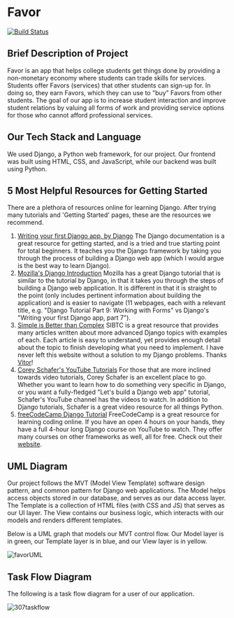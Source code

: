 # Favor
[![Build Status](https://travis-ci.com/eric-newcomer/favor.svg?token=ad6LGj5Vax5svVMzEGdd&branch=develop)](https://travis-ci.com/eric-newcomer/favor)

## Brief Description of Project
Favor is an app that helps college students get things done by providing a non-monetary economy where students can trade skills for services. Students offer Favors (services) that other students can sign-up for. In doing so, they earn Favors, which they can use to "buy" Favors from other students. The goal of our app is to increase student interaction and improve student relations by valuing all forms of work and providing service options for those who cannot afford professional services.  

## Our Tech Stack and Language
We used Django, a Python web framework, for our project. Our frontend was built using HTML, CSS, and JavaScript, while our backend was built using Python.

## 5 Most Helpful Resources for Getting Started
There are a plethora of resources online for learning Django. After trying many tutorials and 'Getting Started' pages, these are the resources we recommend.

1. [Writing your first Django app, by Django](https://docs.djangoproject.com/en/3.0/intro/tutorial01/)
The Django documentation is a great resource for getting started, and is a tried and true starting point for total beginners. It teaches you the Django framework by taking you through the process of building a Django web app (which I would argue is the best way to learn Django).
2. [Mozilla's Django Introduction](https://developer.mozilla.org/en-US/docs/Learn/Server-side/Django/Introduction)
Mozilla has a great Django tutorial that is similar to the tutorial by Django, in that it takes you through the steps of building a Django web application. It is different in that it is straight to the point (only includes pertinent information about building the application) and is easier to navigate (11 webpages, each with a relevant title, e.g. "Django Tutorial Part 9: Working with Forms" vs Django's "Writing your first Django app, part 7").
3. [Simple is Better than Complex](https://simpleisbetterthancomplex.com/)
SIBTC is a great resource that provides many articles written about more advanced Django topics with examples of each. Each article is easy to understand, yet provides enough detail about the topic to finish developing what you need to implement. I have never left this website without a solution to my Django problems. Thanks [Vitor](https://simpleisbetterthancomplex.com/about/)!
4. [Corey Schafer's YouTube Tutorials](https://www.youtube.com/watch?v=UmljXZIypDc&list=PL-osiE80TeTtoQCKZ03TU5fNfx2UY6U4p)
For those that are more inclined towards video tutorials, Corey Schafer is an excellent place to go. Whether you want to learn how to do something very specific in Django, or you want a fully-fledged "Let's build a Django web app" tutorial, Schafer's YouTube channel has the videos to watch. In addition to Django tutorials, Schafer is a great video resource for all things Python.
5. [freeCodeCamp Django Tutorial](https://www.youtube.com/watch?v=F5mRW0jo-U4)
FreeCodeCamp is a great resource for learning coding online. If you have an open 4 hours on your hands, they have a full 4-hour long Django course on YouTube to watch. They offer many courses on other frameworks as well, all for free. Check out their [website](https://www.freecodecamp.org/).

## UML Diagram
Our project follows the MVT (Model View Template) software design pattern, and common pattern for Django web applications. The Model helps access objects stored in our database, and serves as our data access layer. The Template is a collection of HTML files (with CSS and JS) that serves as our UI layer. The View contains our business logic, which interacts with our models and renders different templates. 

Below is a UML graph that models our MVT control flow. Our Model layer is in green, our Template layer is in blue, and our View layer is in yellow.
 
![favorUML](https://user-images.githubusercontent.com/20120289/76543397-b2964380-6443-11ea-9e53-eb97edaa739b.png)


## Task Flow Diagram
The following is a task flow diagram for a user of our application. 

![307taskflow](https://user-images.githubusercontent.com/20120289/76439934-6501d400-637a-11ea-9447-fb31b47f678f.png)
